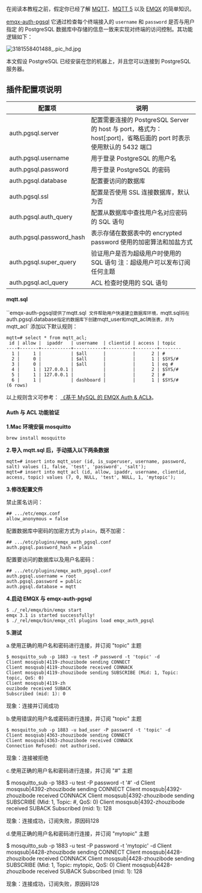 在阅读本教程之前，假定你已经了解 [MQTT](https://docs.oasis-open.org/mqtt/mqtt/v3.1.1/os/mqtt-v3.1.1-os.html)、[MQTT 5](https://docs.oasis-open.org/mqtt/mqtt/v5.0/os/mqtt-v5.0-os.html) 以及 [EMQX](https://github.com/emqx/emqx) 的简单知识。

[emqx-auth-pgsql](https://github.com/emqx/emqx-auth-pgsql) 它通过检查每个终端接入的 `username` 和 `password` 是否与用户指定 的 PostgreSQL 数据库中存储的信息一致来实现对终端的访问控制。其功能逻辑如下：

![3181558401488_.pic_hd.jpg](https://assets.emqx.com/images/28265963fd1af68ad9e4289b31cbccaf.jpg)

本文假设 PostgreSQL 已经安装在您的机器上，并且您可以连接到 PostgreSQL 服务器。

## 插件配置项说明



| 配置项                   | 说明                                                         |
| ------------------------ | ------------------------------------------------------------ |
| auth.pgsql.server        | 配置需要连接的 PostgreSQL Server 的 host 与 port，格式为：host[:port]，省略后面的 port 时表示使用默认的 5432 端口 |
| auth.pgsql.username      | 用于登录 PostgreSQL 的用户名                                 |
| auth.pgsql.password      | 用于登录 PostgreSQL 的密码                                   |
| auth.pgsql.database      | 配置要访问的数据库                                           |
| auth.pgsql.ssl           | 配置是否使用 SSL 连接数据库，默认为否                        |
| auth.pgsql.auth_query    | 配置从数据库中查找用户名对应密码的 SQL 语句                  |
| auth.pgsql.password_hash | 表示存储在数据表中的 encrypted password 使用的加密算法和加盐方式 |
| auth.pgsql.super_query   | 验证用户是否为超级用户时使用的 SQL 语句                                                   注：超级用户可以发布订阅任何主题 |
| auth.pgsql.acl_query     | ACL 检查时使用的 SQL 语句                                    |

#### mqtt.sql

``emqx-auth-pgsql` 提供了 `mqtt.sql` 文件帮助用户快速建立数据库环境，`mqtt.sql` 将在 `auth.pgsql.database` 指定的数据库下创建 `mqtt_user` 和 `mqtt_acl` 两张表，并为 `mqtt_acl` 添加以下默认规则：

```
mqtt=# select * from mqtt_acl;
 id | allow |  ipaddr   | username  | clientid | access | topic  
----+-------+-----------+-----------+----------+--------+--------
  1 |     1 |           | $all      |          |      2 | #
  2 |     0 |           | $all      |          |      1 | $SYS/#
  3 |     0 |           | $all      |          |      1 | eq #
  4 |     1 | 127.0.0.1 |           |          |      2 | $SYS/#
  5 |     1 | 127.0.0.1 |           |          |      2 | #
  6 |     1 |           | dashboard |          |      1 | $SYS/#
(6 rows)
```

以上规则含义可参考： [《基于 MySQL 的 EMQX Auth & ACL》]()。



#### Auth 与 ACL 功能验证

**1.Mac 环境安装 mosquitto**

```
brew install mosquitto
```



**2.导入 mqtt.sql 后，手动插入以下两条数据**

```
mqtt=# insert into mqtt_user (id, is_superuser, username, password, salt) values (1, false, 'test', 'password', 'salt');
mqtt=# insert into mqtt_acl (id, allow, ipaddr, username, clientid, access, topic) values (7, 0, NULL, 'test', NULL, 1, 'mytopic');
```



**3.修改配置文件**

禁止匿名访问：

```
## .../etc/emqx.conf
allow_anonymous = false
```

配置数据库中密码的加密方式为 `plain`，既不加密：

```
## .../etc/plugins/emqx_auth_pgsql.conf
auth.pgsql.password_hash = plain
```

配置要访问的数据库以及用户名密码：

```
## .../etc/plugins/emqx_auth_pgsql.conf
auth.pgsql.username = root
auth.pgsql.password = public
auth.pgsql.database = mqtt
```



**4.启动 EMQX 与 emqx-auth-pgsql**

```
$ ./_rel/emqx/bin/emqx start
emqx 3.1 is started successfully!
$ ./_rel/emqx/bin/emqx_ctl plugins load emqx_auth_pgsql
```



**5.测试**

a.使用正确的用户名和密码进行连接，并订阅 "topic" 主题

```
$ mosquitto_sub -p 1883 -u test -P password -t 'topic' -d
Client mosqsub|4119-zhouzibode sending CONNECT
Client mosqsub|4119-zhouzibode received CONNACK
Client mosqsub|4119-zhouzibode sending SUBSCRIBE (Mid: 1, Topic: topic, QoS: 0)
Client mosqsub|4119-zh
ouzibode received SUBACK
Subscribed (mid: 1): 0
```

现象：连接并订阅成功

b.使用错误的用户名或密码进行连接，并订阅 "topic" 主题

```
$ mosquitto_sub -p 1883 -u bad_user -P password -t 'topic' -d 
Client mosqsub|4363-zhouzibode sending CONNECT
Client mosqsub|4363-zhouzibode received CONNACK
Connection Refused: not authorised.
```

现象：连接被拒绝

c.使用正确的用户名和密码进行连接，并订阅 "#" 主题

$ mosquitto_sub -p 1883 -u test -P password -t '#' -d 
Client mosqsub|4392-zhouzibode sending CONNECT 
Client mosqsub|4392-zhouzibode received CONNACK 
Client mosqsub|4392-zhouzibode sending SUBSCRIBE (Mid: 1, Topic: #, QoS: 0) 
Client mosqsub|4392-zhouzibode received SUBACK 
Subscribed (mid: 1): 128

现象：连接成功，订阅失败，原因码128

d.使用正确的用户名和密码进行连接，并订阅 "mytopic" 主题

$ mosquitto_sub -p 1883 -u test -P password -t 'mytopic' -d 
Client mosqsub|4428-zhouzibode sending CONNECT
Client mosqsub|4428-zhouzibode received CONNACK 
Client mosqsub|4428-zhouzibode sending SUBSCRIBE (Mid: 1, Topic: mytopic, QoS: 0) 
Client mosqsub|4428-zhouzibode received SUBACK 
Subscribed (mid: 1): 128

现象：连接成功，订阅失败，原因码128
